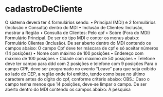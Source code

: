# cadastroDeCliente
O sistema deverá ter 4 formulários sendo: • Principal (MDI) e 2 formulários (Inclusão e Consulta) dentro do MDI • Inclusão de Clientes: Inclusão, mostrar a Região • Consulta de Clientes: Pelo cpf • Sobre (Fora do MDI) Formulário Principal. De ser do tipo MDI e conter os menus abaixo: Formulário Clientes (Inclusão). De ser aberto dentro do MDI contendo os campos abaixo:  O campo Cpf deve ter máscara de cpf e só aceitar números (14 posições) • Nome com máximo de 100 posições • Endereço com máximo de 100 posições • Cidade com máximo de 50 posições • Telefone deve ter campo para ddd com 2 posições e telefone com 9 posições Para o campo CPF, deve ser programado no evento “Leave” para que seja exibido ao lado do CEP, a região onde foi emitido, tendo como base no último caractere antes do dígito do cpf, conforme critério abaixo:  OBS.: Caso o campo tenha menos que 14 posições, deve-se limpar o campo.  De ser aberto dentro do MDI contendo os campos abaixo: A pesquisa
